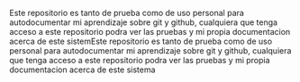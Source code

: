 Este repositorio es tanto de prueba como de uso personal para autodocumentar mi aprendizaje sobre git y github, cualquiera que tenga acceso a este repositorio podra ver las pruebas y mi propia documentacion acerca de este sistemEste repositorio es tanto de prueba como de uso personal para autodocumentar mi aprendizaje sobre git y github, cualquiera que tenga acceso a este repositorio podra ver las pruebas y mi propia documentacion acerca de este sistema
